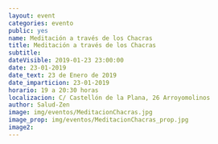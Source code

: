 ```yaml
---
layout: event
categories: evento
public: yes
name: Meditación a través de los Chacras
title: Meditación a través de los Chacras
subtitle:
dateVisible: 2019-01-23 23:00:00
date: 23-01-2019
date_text: 23 de Enero de 2019
date_imparticion: 23-01-2019
horario: 19 a 20:30 horas
localizacion: C/ Castellón de la Plana, 26 Arroyomolinos
author: Salud-Zen
image: img/eventos/MeditacionChacras.jpg
image_prop: img/eventos/MeditacionChacras_prop.jpg
image2:
---
```

